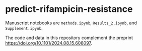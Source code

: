# predict-rifampicin-resistance

Manuscript notebooks are `methods.ipynb`, `Results_2.ipynb`, and `Supplement.ipynb`.

The code and data in this repository complement the preprint https://doi.org/10.1101/2024.08.15.608097. 
